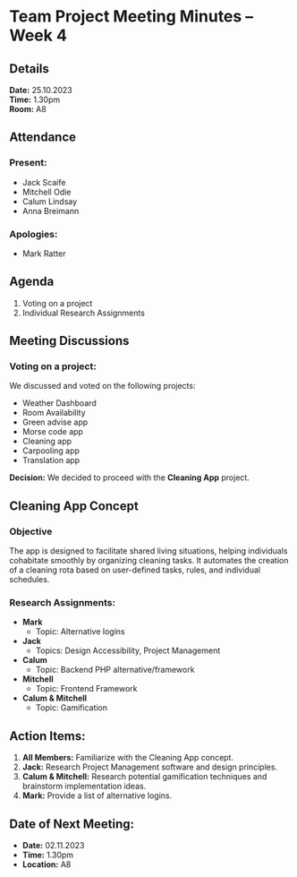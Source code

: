 # Team Project Meeting Minutes – Week 4

## Details

**Date:** 25.10.2023  
**Time:** 1.30pm  
**Room:** A8  

## Attendance

### Present:
- Jack Scaife
- Mitchell Odie
- Calum Lindsay
- Anna Breimann

### Apologies:
- Mark Ratter

## Agenda

1. Voting on a project
2. Individual Research Assignments

## Meeting Discussions

### Voting on a project:

We discussed and voted on the following projects:

- Weather Dashboard
- Room Availability 
- Green advise app 
- Morse code app 
- Cleaning app 
- Carpooling app 
- Translation app 

**Decision:**  We decided to proceed with the **Cleaning App** project.

## Cleaning App Concept 
### Objective
The app is designed to facilitate shared living situations, helping individuals cohabitate smoothly by organizing cleaning tasks. It automates the creation of a cleaning rota based on user-defined tasks, rules, and individual schedules.

### Research Assignments:

- **Mark** 
  - Topic: Alternative logins 
- **Jack** 
  - Topics: Design Accessibility, Project Management
- **Calum** 
  - Topic: Backend PHP alternative/framework 
- **Mitchell** 
  - Topic: Frontend Framework
- **Calum & Mitchell**
  - Topic: Gamification

## Action Items:

1. **All Members:** Familiarize with the Cleaning App concept.
2. **Jack:** Research Project Management software and design principles.
3. **Calum & Mitchell:** Research potential gamification techniques and brainstorm implementation ideas.
4. **Mark:** Provide a list of alternative logins.


## Date of Next Meeting:

- **Date:** 02.11.2023
- **Time:** 1.30pm
- **Location:** A8


